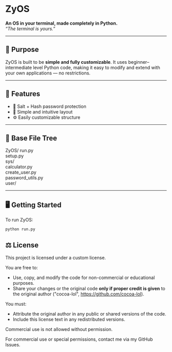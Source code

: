 # ZyOS

**An OS in your terminal, made completely in Python.**  
_“The terminal is yours.”_

---

## 🧠 Purpose

ZyOS is built to be **simple and fully customizable**. It uses beginner–intermediate level Python code, making it easy to modify and extend with your own applications — no restrictions.

---

## 🚀 Features

- 🧂 Salt + Hash password protection  
- 🎯 Simple and intuitive layout  
- ⚙️ Easily customizable structure  

---

## 📁 Base File Tree

ZyOS/
  run.py\
  setup.py\
  sys/ \
    calculator.py\
    create_user.py\
    password_utils.py\
  user/

---

## 🖥️ Getting Started

To run ZyOS:

```bash
python run.py
```

## ⚖ License

This project is licensed under a custom license.

You are free to:
- Use, copy, and modify the code for non-commercial or educational purposes.
- Share your changes or the original code **only if proper credit is given** to the original author ("cocoa-lol", https://github.com/cocoa-lol).

You must:
- Attribute the original author in any public or shared versions of the code.
- Include this license text in any redistributed versions.

Commercial use is not allowed without permission.

For commercial use or special permissions, contact me via my GitHub Issues.
